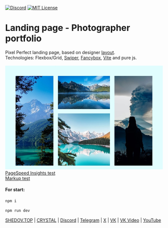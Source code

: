 [![Discord](https://img.shields.io/discord/1006372235172384849?style=for-the-badge&logo=5865F2&logoColor=black&labelColor=black&color=%23f3f3f3
)](https://discord.gg/ENB7RbxVZE)
[![MIT License](https://img.shields.io/badge/license-MIT-blue.svg?style=for-the-badge&logo=5865F2&logoColor=black&labelColor=black&color=%23f3f3f3)](https://github.com/AndrewShedov/landing-page--photographer-portfolio/blob/main/LICENSE)

# Landing page - Photographer portfolio
Pixel Perfect landing page, based on designer [layout](https://github.com/AndrewShedov/landing-page--photographer-portfolio/tree/main/public/layout).<br/>
Technologies: Flexbox/Grid, [Swiper](https://swiperjs.com/), [Fancybox](https://fancyapps.com/fancybox/), [Vite](https://vitejs.dev/) and pure js.<br/>
<br />
<a href="https://landing-page-photographer-portfolio.vercel.app/" target="_blank">
<img src="https://raw.githubusercontent.com/AndrewShedov/landing-page--photographer-portfolio/refs/heads/main/public/screenshot.webp" width="700" />
</a>
<br />
[PageSpeed Insights test](https://developers.google.com/speed/pagespeed/insights/?url=https://landing-page-photographer-portfolio.vercel.app/) <br/>
[Markup test](https://validator.w3.org/nu/?doc=https%3A%2F%2Flanding-page-photographer-portfolio.vercel.app%2F)<br/>

#### For start:

```bash
npm i
```

```bash
npm run dev
```

[SHEDOV.TOP](https://shedov.top/) | [CRYSTAL](https://crysty.ru/AndrewShedov) | [Discord](https://discord.gg/ENB7RbxVZE) | [Telegram](https://t.me/ShedovChannel) | [X](https://x.com/AndrewShedov) | [VK](https://vk.com/shedovclub) | [VK Video](https://vkvideo.ru/@shedovclub) | [YouTube](https://www.youtube.com/@AndrewShedov)


